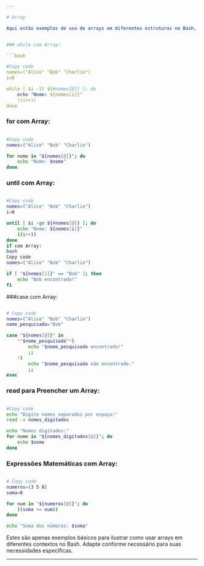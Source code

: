 ```yaml
---

# Array

Aqui estão exemplos de uso de arrays em diferentes estruturas no Bash, incluindo while, for, until, if, case, read e expressões matemáticas:


### while com Array:

```bash

#Copy code
nomes=("Alice" "Bob" "Charlie")
i=0

while [ $i -lt ${#nomes[@]} ]; do
    echo "Nome: ${nomes[i]}"
    ((i++))
done

```

### for com Array:

```bash

#Copy code
nomes=("Alice" "Bob" "Charlie")

for nome in "${nomes[@]}"; do
    echo "Nome: $nome"
done

```

### until com Array:

```bash

#Copy code
nomes=("Alice" "Bob" "Charlie")
i=0

until [ $i -ge ${#nomes[@]} ]; do
    echo "Nome: ${nomes[i]}"
    ((i++))
done
if com Array:
bash
Copy code
nomes=("Alice" "Bob" "Charlie")

if [ "${nomes[1]}" == "Bob" ]; then
    echo "Bob encontrado!"
fi

```

###case com Array:

```bash

# Copy code
nomes=("Alice" "Bob" "Charlie")
nome_pesquisado="Bob"

case "${nomes[@]}" in
    *"$nome_pesquisado"*)
        echo "$nome_pesquisado encontrado!"
        ;;
    *)
        echo "$nome_pesquisado não encontrado."
        ;;
esac

```

### read para Preencher um Array:

```bash

#Copy code
echo "Digite nomes separados por espaço:"
read -a nomes_digitados

echo "Nomes digitados:"
for nome in "${nomes_digitados[@]}"; do
    echo $nome
done

```

### Expressões Matemáticas com Array:

```bash

# Copy code
numeros=(3 5 8)
soma=0

for num in "${numeros[@]}"; do
    ((soma += num))
done

echo "Soma dos números: $soma"

```

Estes são apenas exemplos básicos para ilustrar como usar arrays em diferentes contextos no Bash. Adapte conforme necessário para suas necessidades específicas.

---
```


